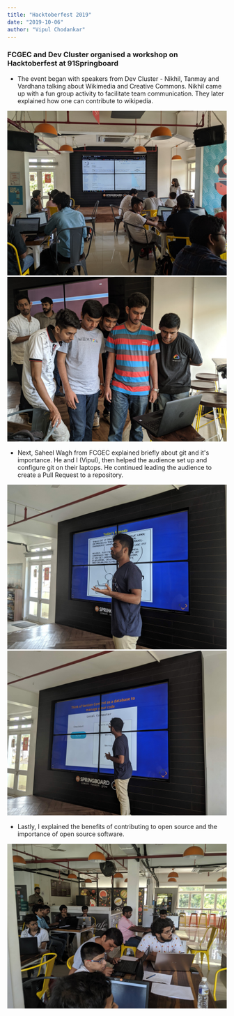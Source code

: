 ```yaml
---
title: "Hacktoberfest 2019"
date: "2019-10-06"
author: "Vipul Chodankar"
---
```


### FCGEC and Dev Cluster organised a workshop on Hacktoberfest at 91Springboard

- The event began with speakers from Dev Cluster - Nikhil, Tanmay and Vardhana talking about Wikimedia and Creative Commons.
  Nikhil came up with a fun group activity to facilitate team communication.
  They later explained how one can contribute to wikipedia.

![Vardhana demonstrating how to contribute to Wikipedia](./images/hacktoberfest-vardhana.jpg)
![Nikhil overseeing the group activity](./images/hacktoberfest-nikhil.jpg)

- Next, Saheel Wagh from FCGEC explained briefly about git and it's importance. He and I (Vipul), then helped the audience set up and configure git on their laptops. He continued leading the audience to create a Pull Request to a repository.

![Saheel explaining the agenda for his session](./images/hacktoberfest-saheel-1.jpg)
![Saheel explaining git to the audience](./images/hacktoberfest-saheel-2.jpg)

- Lastly, I explained the benefits of contributing to open source and the importance of open source software.

![Audience listening to the talk](./images/hacktoberfest-open-source.jpg)
